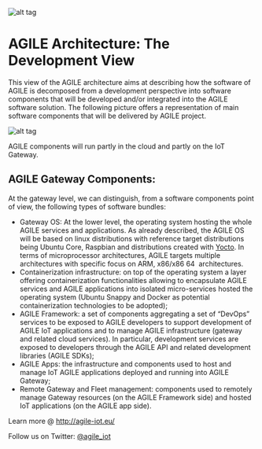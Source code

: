 
![alt tag](http://www.agile-project-iot.eu/wp-content/uploads/2016/03/logo-png-transparent-02_small.png)

# AGILE Architecture: The Development View

This view of the AGILE architecture aims at describing how the software of AGILE is decomposed from a development perspective into software components that will be developed and/or integrated into the AGILE software solution.
The following picture offers a representation of main software components that will be delivered by AGILE project.


![alt tag](http://agile-iot.eu/wp-content/uploads/2016/06/AGILE_arch_DevView.jpg)


AGILE components will run partly in the cloud and partly on the IoT Gateway. 

## AGILE Gateway Components:

At the gateway level, we can distinguish, from a software components point of view, the following types of software bundles:
* Gateway OS: At the lower level, the operating system hosting the whole AGILE services and applications.  As already described, the AGILE OS will be based on linux distributions with reference target distributions being Ubuntu Core, Raspbian and distributions created with [Yocto].  In terms of microprocessor architectures, AGILE targets multiple architectures with specific focus on  ARM, x86/x86 64  architectures. 
* Containerization infrastructure: on top of the operating system a layer offering containerization functionalities allowing to encapsulate AGILE services and AGILE applications into isolated micro-services hosted the operating system (Ubuntu Snappy and Docker as potential containerization technologies to be adopted);
* AGILE Framework:  a set of components aggregating a set of “DevOps” services to be exposed to AGILE developers to support development of AGILE IoT applications and to manage AGILE infrastructure (gateway and related cloud services). In particular, development services are exposed to developers through the AGILE API and related development libraries (AGILE SDKs);
* AGILE Apps: the infrastructure and components used to host and manage IoT AGILE applications deployed and running into AGILE Gateway;
* Remote Gateway and Fleet management: components used to remotely manage Gateway resources (on the AGILE Framework side) and hosted IoT applications (on the AGILE app side).



Learn more @ http://agile-iot.eu/

Follow us on Twitter: [@agile_iot]

[@agile_iot]:<https://twitter.com/agile_iot>
[AGILE API]:<https://github.com/Agile-IoT/agile-api-spec>
[Yocto]:<https://www.yoctoproject.org/>